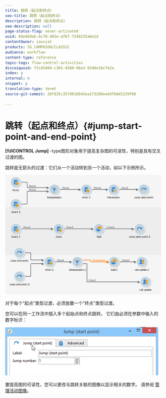 ```yaml
---
title: 跳转（起点和终点）
seo-title: 跳转（起点和终点）
description: 跳转（起点和终点）
seo-description: null
page-status-flag: never-activated
uuid: 68e669eb-6c70-483e-afb7-7340225a6e1d
contentOwner: sauviat
products: SG_CAMPAIGN/CLASSIC
audience: workflow
content-type: reference
topic-tags: flow-control-activities
discoiquuid: f3cd5409-c301-4580-96e3-9349e18cf42a
index: y
internal: n
snippet: y
translation-type: tm+mt
source-git-commit: 20f835c357d016643ea1f3209ee4dfb6d3239f90

---
```



# 跳转（起点和终点）{#jump-start-point-and-end-point}

**[!UICONTROL Jump]** -type图形对象用于提高复杂图的可读性，特别是具有交叉过渡的图。

跳转是无箭头的过渡：它们从一个活动转到另一个活动，如以下示例所示。

![](assets/s_user_segmentation_jump_sample.png)

对于每个“起点”类型过渡，必须放置一个“终点”类型过渡。

您可以在同一工作流中插入多个起始点和终点跳转。 它们由必须在参数中输入的数字标识：

![](assets/s_user_segmentation_jump_in.png)

要提高图的可读性，您可以更改与跳转关联的图像以显示相关的数字。 请参阅 [管理活动图像](../../workflow/using/managing-activity-images.md)。
